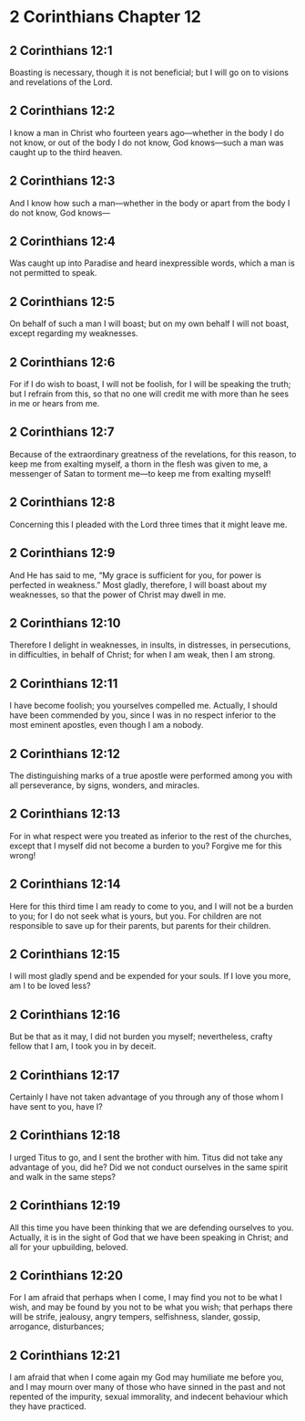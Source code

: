 # 2 Corinthians Chapter 12

## 2 Corinthians 12:1

Boasting is necessary, though it is not beneficial; but I will go on to visions and revelations of the Lord.

## 2 Corinthians 12:2

I know a man in Christ who fourteen years ago—whether in the body I do not know, or out of the body I do not know, God knows—such a man was caught up to the third heaven.

## 2 Corinthians 12:3

And I know how such a man—whether in the body or apart from the body I do not know, God knows—

## 2 Corinthians 12:4

Was caught up into Paradise and heard inexpressible words, which a man is not permitted to speak.

## 2 Corinthians 12:5

On behalf of such a man I will boast; but on my own behalf I will not boast, except regarding my weaknesses.

## 2 Corinthians 12:6

For if I do wish to boast, I will not be foolish, for I will be speaking the truth; but I refrain from this, so that no one will credit me with more than he sees in me or hears from me.

## 2 Corinthians 12:7

Because of the extraordinary greatness of the revelations, for this reason, to keep me from exalting myself, a thorn in the flesh was given to me, a messenger of Satan to torment me—to keep me from exalting myself!

## 2 Corinthians 12:8

Concerning this I pleaded with the Lord three times that it might leave me.

## 2 Corinthians 12:9

And He has said to me, “My grace is sufficient for you, for power is perfected in weakness.” Most gladly, therefore, I will boast about my weaknesses, so that the power of Christ may dwell in me.

## 2 Corinthians 12:10

Therefore I delight in weaknesses, in insults, in distresses, in persecutions, in difficulties, in behalf of Christ; for when I am weak, then I am strong.

## 2 Corinthians 12:11

I have become foolish; you yourselves compelled me. Actually, I should have been commended by you, since I was in no respect inferior to the most eminent apostles, even though I am a nobody.

## 2 Corinthians 12:12

The distinguishing marks of a true apostle were performed among you with all perseverance, by signs, wonders, and miracles.

## 2 Corinthians 12:13

For in what respect were you treated as inferior to the rest of the churches, except that I myself did not become a burden to you? Forgive me for this wrong!

## 2 Corinthians 12:14

Here for this third time I am ready to come to you, and I will not be a burden to you; for I do not seek what is yours, but you. For children are not responsible to save up for their parents, but parents for their children.

## 2 Corinthians 12:15

I will most gladly spend and be expended for your souls. If I love you more, am I to be loved less?

## 2 Corinthians 12:16

But be that as it may, I did not burden you myself; nevertheless, crafty fellow that I am, I took you in by deceit.

## 2 Corinthians 12:17

Certainly I have not taken advantage of you through any of those whom I have sent to you, have I?

## 2 Corinthians 12:18

I urged Titus to go, and I sent the brother with him. Titus did not take any advantage of you, did he? Did we not conduct ourselves in the same spirit and walk in the same steps?

## 2 Corinthians 12:19

All this time you have been thinking that we are defending ourselves to you. Actually, it is in the sight of God that we have been speaking in Christ; and all for your upbuilding, beloved.

## 2 Corinthians 12:20

For I am afraid that perhaps when I come, I may find you not to be what I wish, and may be found by you not to be what you wish; that perhaps there will be strife, jealousy, angry tempers, selfishness, slander, gossip, arrogance, disturbances;

## 2 Corinthians 12:21

I am afraid that when I come again my God may humiliate me before you, and I may mourn over many of those who have sinned in the past and not repented of the impurity, sexual immorality, and indecent behaviour which they have practiced.
